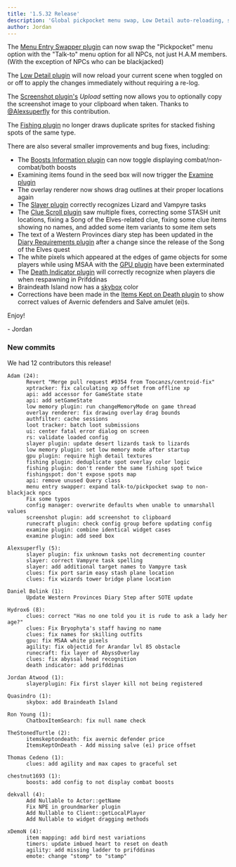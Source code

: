 ```yaml
---
title: '1.5.32 Release'
description: 'Global pickpocket menu swap, Low Detail auto-reloading, screenshot to clipboard, and de-duplicated stacked fishing spots'
author: Jordan
---
```


The [Menu Entry Swapper plugin](https://github.com/runelite/runelite/wiki/Menu-Entry-Swapper) can
now swap the "Pickpocket" menu option with the "Talk-to" menu option for all NPCs, not just H.A.M
members. (With the exception of NPCs who can be blackjacked)

The [Low Detail plugin](https://github.com/runelite/runelite/wiki/Low-Detail) will now reload your
current scene when toggled on or off to apply the changes immediately without requiring a re-log.

The [Screenshot plugin's](https://github.com/runelite/runelite/wiki/Screenshot) _Upload_ setting
now allows you to optionally copy the screenshot image to your clipboard when taken. Thanks to
[@Alexsuperfly](https://github.com/Alexsuperfly) for this contribution.

The [Fishing plugin](https://github.com/runelite/runelite/wiki/Fishing) no longer draws duplicate
sprites for stacked fishing spots of the same type.

There are also several smaller improvements and bug fixes, including:

- The [Boosts Information plugin](https://github.com/runelite/runelite/wiki/Boosts-Information) can
  now toggle displaying combat/non-combat/both boosts
- Examining items found in the seed box will now trigger the [Examine
  plugin](https://github.com/runelite/runelite/wiki/Examine)
- The overlay renderer now shows drag outlines at their proper locations again
- The [Slayer plugin](https://github.com/runelite/runelite/wiki/Slayer) correctly recognizes Lizard
  and Vampyre tasks
- The [Clue Scroll plugin](https://github.com/runelite/runelite/wiki/Clue-Scroll) saw multiple
  fixes, correcting some STASH unit locations, fixing a Song of the Elves-related clue, fixing some
  clue items showing no names, and added some item variants to some item sets
- The text of a Western Provinces diary step has been updated in the [Diary Requirements
  plugin](https://github.com/runelite/runelite/wiki/Diary-Requirements) after a change since the
  release of the Song of the Elves quest
- The white pixels which appeared at the edges of game objects for some players while using MSAA
  with the [GPU plugin](https://github.com/runelite/runelite/wiki/GPU) have been exterminated
- The [Death Indicator plugin](https://github.com/runelite/runelite/wiki/Death-Indicator) will
  correctly recognize when players die when respawning in Prifddinas
- Braindeath Island now has a [skybox](https://github.com/runelite/runelite/wiki/Skybox) color
- Corrections have been made in the [Items Kept on Death
  plugin](https://github.com/runelite/runelite/wiki/Items-Kept-on-Death) to show correct values of
  Avernic defenders and Salve amulet (ei)s.

Enjoy!

\- Jordan

### New commits

We had 12 contributors this release!

```
Adam (24):
      Revert "Merge pull request #9354 from Toocanzs/centroid-fix"
      xptracker: fix calculating xp offset from offline xp
      api: add accessor for GameState state
      api: add setGameState
      low memory plugin: run changeMemoryMode on game thread
      overlay renderer: fix drawing overlay drag bounds
      authfilter: cache sessions
      loot tracker: batch loot submissions
      ui: center fatal error dialog on screen
      rs: validate loaded config
      slayer plugin: update desert lizards task to lizards
      low memory plugin: set low memory mode after startup
      gpu plugin: require high detail textures
      fishing plugin: deduplicate spot overlay color logic
      fishing plugin: don't render the same fishing spot twice
      fishingspot: don't expose spots map
      api: remove unused Query class
      menu entry swapper: expand talk-to/pickpocket swap to non-blackjack npcs
      Fix some typos
      config manager: overwrite defaults when unable to unmarshall values
      screenshot plugin: add screenshot to clipboard
      runecraft plugin: check config group before updating config
      examine plugin: combine identical widget cases
      examine plugin: add seed box

Alexsuperfly (5):
      slayer plugin: fix unknown tasks not decrementing counter
      slayer: correct Vampyre task spelling
      slayer: add additional target names to Vampyre task
      clues: fix port sarim easy stash plane location
      clues: fix wizards tower bridge plane location

Daniel Bolink (1):
      Update Western Provinces Diary Step after SOTE update

Hydrox6 (8):
      clues: correct "Has no one told you it is rude to ask a lady her age?"
      clues: Fix Bryophyta's staff having no name
      clues: fix names for skilling outfits
      gpu: fix MSAA white pixels
      agility: fix objectid for Arandar lvl 85 obstacle
      runecraft: fix layer of AbyssOverlay
      clues: fix abyssal head recognition
      death indicator: add prifddinas

Jordan Atwood (1):
      slayerplugin: Fix first slayer kill not being registered

Quasindro (1):
      skybox: add Braindeath Island

Ron Young (1):
      ChatboxItemSearch: fix null name check

TheStonedTurtle (2):
      itemskeptondeath: fix avernic defender price
      ItemsKeptOnDeath - Add missing salve (ei) price offset

Thomas Cedeno (1):
      clues: add agility and max capes to graceful set

chestnut1693 (1):
      boosts: add config to not display combat boosts

dekvall (4):
      Add Nullable to Actor::getName
      Fix NPE in groundmarker plugin
      Add Nullable to Client::getLocalPlayer
      Add Nullable to widget dragging methods

xDemoN (4):
      item mapping: add bird nest variations
      timers: update imbued heart to reset on death
      agility: add missing ladder to prifddinas
      emote: change "stomp" to "stamp"
```
